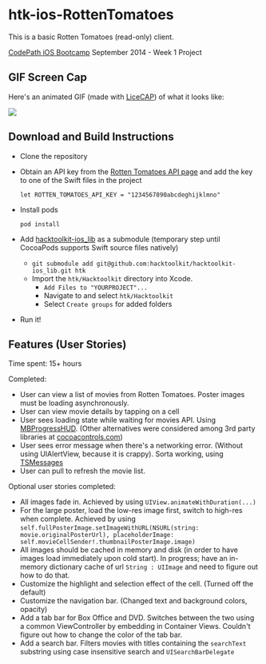 htk-ios-RottenTomatoes
======================

This is a basic Rotten Tomatoes (read-only) client.

[CodePath iOS Bootcamp](http://codepath.com/iosbootcamp) September 2014 - Week 1 Project

## GIF Screen Cap

Here's an animated GIF (made with [LiceCAP](http://www.cockos.com/licecap/)) of what it looks like:

![](https://raw.githubusercontent.com/hacktoolkit/htk-ios-RottenTomatoes/master/rotten_tomatoes_screencap_jontsai_20140916.gif)

## Download and Build Instructions

* Clone the repository
* Obtain an API key from the [Rotten Tomatoes API page](http://developer.rottentomatoes.com/) and add the key to one of the Swift files in the project

  `let ROTTEN_TOMATOES_API_KEY = "1234567890abcdeghijklmno"`
* Install pods

  `pod install`
* Add [hacktoolkit-ios_lib](https://github.com/hacktoolkit/hacktoolkit-ios_lib) as a submodule (temporary step until CocoaPods supports Swift source files natively)

  * `git submodule add git@github.com:hacktoolkit/hacktoolkit-ios_lib.git htk`
  * Import the `htk/Hacktoolkit` directory into Xcode.
    * `Add Files to "YOURPROJECT"...`
    * Navigate to and select `htk/Hacktoolkit`
    * Select `Create groups` for added folders
* Run it!

## Features (User Stories)

Time spent: 15+ hours

Completed:

* User can view a list of movies from Rotten Tomatoes. Poster images must be loading asynchronously.
* User can view movie details by tapping on a cell
* User sees loading state while waiting for movies API. Using [MBProgressHUD](https://github.com/matej/MBProgressHUD). (Other alternatives were considered among 3rd party libraries at [cocoacontrols.com](https://www.cocoacontrols.com/search?utf8=%E2%9C%93&q=hud))
* User sees error message when there's a networking error. (Without using UIAlertView, because it is crappy). Sorta working, using [TSMessages](https://github.com/toursprung/TSMessages)
* User can pull to refresh the movie list.

Optional user stories completed:

* All images fade in. Achieved by using `UIView.animateWithDuration(...)`
* For the large poster, load the low-res image first, switch to high-res when complete. Achieved by using `self.fullPosterImage.setImageWithURL(NSURL(string: movie.originalPosterUrl), placeholderImage: self.movieCellSender!.thumbnailPosterImage.image)`
* All images should be cached in memory and disk (in order to have images load immediately upon cold start). In progress; have an in-memory dictionary cache of url `String : UIImage` and need to figure out how to do that.
* Customize the highlight and selection effect of the cell. (Turned off the default)
* Customize the navigation bar. (Changed text and background colors, opacity)
* Add a tab bar for Box Office and DVD. Switches between the two using a common ViewController by embedding in Container Views. Couldn't figure out how to change the color of the tab bar.
* Add a search bar. Filters movies with titles containing the `searchText` substring using case insensitive search and `UISearchBarDelegate`
